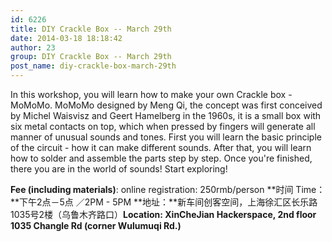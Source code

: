 ```yaml
---
id: 6226
title: DIY Crackle Box -- March 29th
date: 2014-03-18 18:18:42
author: 23
group: DIY Crackle Box -- March 29th
post_name: diy-crackle-box-march-29th
---
```


In this workshop, you will learn how to make your own Crackle box - MoMoMo. MoMoMo designed by Meng Qi, the concept was first conceived by Michel Waisvisz and Geert Hamelberg in the 1960s, it is a small box with six metal contacts on top, which when pressed by fingers will generate all manner of unusual sounds and tones. First you will learn the basic principle of the circuit - how it can make different sounds. After that, you will learn how to solder and assemble the parts step by step. Once you're finished, there you are in the world of sounds! Start exploring!

**Fee (including materials)**: online registration: 250rmb/person
**时间 Time：**下午2点－5点 ／2PM - 5PM
**地址：**新车间创客空间，上海徐汇区长乐路1035号2楼（乌鲁木齐路口）**Location: XinCheJian Hackerspace, 2nd floor 1035 Changle Rd (corner Wulumuqi Rd.)**